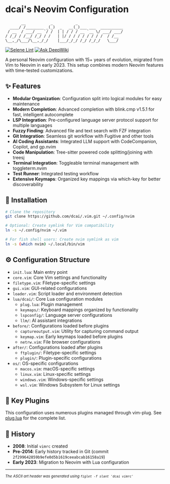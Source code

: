 # dcai's Neovim Configuration

```
       __           _          _
  ____/ /________ _(_)  _   __(_)___ ___  __________
 / __  / ___/ __ `/ /  | | / / / __ `__ \/ ___/ ___/
/ /_/ / /__/ /_/ / /   | |/ / / / / / / / /  / /__
\__,_/\___/\__,_/_/    |___/_/_/ /_/ /_/_/   \___/

```

[![Selene Lint](https://github.com/dcai/.vim/actions/workflows/selene.yml/badge.svg)](https://github.com/dcai/.vim/actions/workflows/selene.yml)
[![Ask DeepWiki](https://deepwiki.com/badge.svg)](https://deepwiki.com/dcai/.vim)

A personal Neovim configuration with 15+ years of evolution, migrated from Vim to Neovim in early 2023. This setup combines modern Neovim features with time-tested customizations.

## ✨ Features

- **Modular Organization**: Configuration split into logical modules for easy maintenance
- **Modern Completion**: Advanced completion with blink.cmp v1.5.1 for fast, intelligent autocomplete
- **LSP Integration**: Pre-configured language server protocol support for multiple languages
- **Fuzzy Finding**: Advanced file and text search with FZF integration
- **Git Integration**: Seamless git workflow with Fugitive and other tools
- **AI Coding Assistants**: Integrated LLM support with CodeCompanion, Copilot, and gp.nvim
- **Code Manipulation**: Tree-sitter powered code splitting/joining with treesj
- **Terminal Integration**: Toggleable terminal management with toggleterm.nvim
- **Test Runner**: Integrated testing workflow
- **Extensive Keymaps**: Organized key mappings via which-key for better discoverability

## 🚀 Installation

```sh
# Clone the repository
git clone https://github.com/dcai/.vim.git ~/.config/nvim

# Optional: Create symlink for Vim compatibility
ln -s ~/.config/nvim ~/.vim

# For fish shell users: Create nvim symlink as vim
ln -s (which nvim) ~/.local/bin/vim
```

## ⚙️ Configuration Structure

- `init.lua`: Main entry point
- `core.vim`: Core Vim settings and functionality
- `filetype.vim`: Filetype-specific settings
- `gui.vim`: GUI-related configurations
- `loader.vim`: Script loader and environment detection
- `lua/dcai/`: Core Lua configuration modules
  - `plug.lua`: Plugin management
  - `keymaps/`: Keyboard mappings organized by functionality
  - `lspconfig/`: Language server configurations
  - `llm/`: AI assistant integrations
- `before/`: Configurations loaded before plugins
  - `captureoutput.vim`: Utility for capturing command output
  - `keymap.vim`: Early keymaps loaded before plugins
  - `netrw.vim`: File browser configurations
- `after/`: Configurations loaded after plugins
  - `ftplugin/`: Filetype-specific settings
  - `plugin/`: Plugin-specific configurations
- `os/`: OS-specific configurations
  - `macos.vim`: macOS-specific settings
  - `linux.vim`: Linux-specific settings
  - `windows.vim`: Windows-specific settings
  - `wsl.vim`: Windows Subsystem for Linux settings

## 🔌 Key Plugins

This configuration uses numerous plugins managed through vim-plug. See [plug.lua](./lua/dcai/plug.lua) for the complete list.

## 📜 History

- **2008**: Initial `vimrc` created
- **Pre-2014**: Early history tracked in Git (commit `2f299642859b9efe0d5b1619ceeabcab16158a19`)
- **Early 2023**: Migration to Neovim with Lua configuration

---

<sub>_The ASCII art header was generated using `figlet -f slant 'dcai vimrc'`_</sub>

